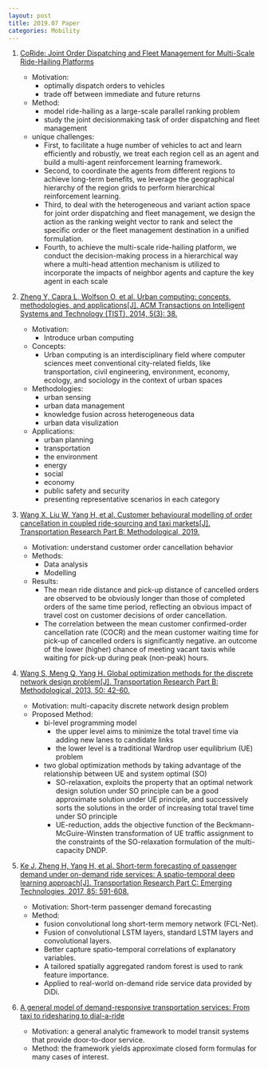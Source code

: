 ```yaml
---
layout: post
title: 2019.07 Paper
categories: Mobility
---
```


1. [CoRide: Joint Order Dispatching and Fleet Management for Multi-Scale Ride-Hailing Platforms](https://arxiv.org/pdf/1905.11353.pdf)

    - Motivation: 
        - optimally dispatch orders to vehicles 
        - trade off between immediate and future returns
    - Method:
        - model ride-hailing as a large-scale parallel ranking problem
        -  study the joint decisionmaking task of order dispatching and fleet management
    - unique challenges:
        - First, to facilitate a huge number of vehicles to act and learn efficiently and robustly, we treat each region cell as an agent and build a multi-agent reinforcement learning framework.
        - Second, to coordinate the agents from different regions to achieve long-term benefits, we leverage the geographical hierarchy of the region grids to perform hierarchical reinforcement learning. 
        - Third, to deal with the heterogeneous and variant action space for joint order dispatching and fleet management, we design the action as the ranking weight vector to rank and select the specific order or the fleet management destination in a unified formulation. 
        - Fourth, to achieve the multi-scale ride-hailing platform, we conduct the decision-making process in a hierarchical way where a multi-head attention mechanism is utilized to incorporate the impacts of neighbor agents and capture the key agent in each scale

2. [Zheng Y, Capra L, Wolfson O, et al. Urban computing: concepts, methodologies, and applications[J]. ACM Transactions on Intelligent Systems and Technology (TIST), 2014, 5(3): 38.](https://www.microsoft.com/en-us/research/wp-content/uploads/2016/02/UrbanComputing-zheng-tist2014.pdf)

    - Motivation:
        - Introduce urban computing
    - Concepts:
        - Urban computing is an interdisciplinary field where computer sciences meet conventional city-related fields, like transportation, civil engineering, environment, economy, ecology, and sociology in the context of urban spaces
    - Methodologies:
        - urban sensing
        - urban data management
        - knowledge fusion across heterogeneous data
        - urban data visulization
    - Applications:
        - urban planning
        - transportation
        - the environment
        - energy
        - social
        - economy
        - public safety and security
        - presenting representative scenarios in each category

3. [Wang X, Liu W, Yang H, et al. Customer behavioural modelling of order cancellation in coupled ride-sourcing and taxi markets[J]. Transportation Research Part B: Methodological, 2019.](https://www.sciencedirect.com/science/article/pii/S0191261518311330)

    - Motivation: understand customer order cancellation behavior
    - Methods:
        - Data analysis
        - Modelling
    - Results:
        - The mean ride distance and pick-up distance of cancelled orders are observed to be obviously longer than those of completed orders of the same time period, reflecting an obvious impact of travel cost on customer decisions of order cancellation. 
        - The correlation between the mean customer confirmed-order cancellation rate (COCR) and the mean customer waiting time for pick-up of cancelled orders is significantly negative. an outcome of the lower (higher) chance of meeting vacant taxis while waiting for pick-up during peak (non-peak) hours.

4. [Wang S, Meng Q, Yang H. Global optimization methods for the discrete network design problem[J]. Transportation Research Part B: Methodological, 2013, 50: 42-60.](https://www-sciencedirect-com.ezproxy.cityu.edu.hk/science/article/pii/S0191261513000179)

    - Motivation: multi-capacity discrete network design problem
    - Proposed Method: 
        - bi-level programming model
            - the upper level aims to minimize the total travel time via adding new lanes to candidate links
            - the lower level is a traditional Wardrop user equilibrium (UE) problem
        -  two global optimization methods by taking advantage of the relationship between UE and system optimal (SO)
            - SO-relaxation, exploits the property that an optimal network design solution under SO principle can be a good approximate solution under UE principle, and successively sorts the solutions in the order of increasing total travel time under SO principle
            - UE-reduction, adds the objective function of the Beckmann-McGuire-Winsten transformation of UE traffic assignment to the constraints of the SO-relaxation formulation of the multi-capacity DNDP.

5. [Ke J, Zheng H, Yang H, et al. Short-term forecasting of passenger demand under on-demand ride services: A spatio-temporal deep learning approach[J]. Transportation Research Part C: Emerging Technologies, 2017, 85: 591-608.](https://www.sciencedirect.com/science/article/pii/S0968090X17302899)

    - Motivation: Short-term passenger demand forecasting
    - Method: 
        - fusion convolutional long short-term memory network (FCL-Net). 
        - Fusion of convolutional LSTM layers, standard LSTM layers and convolutional layers. 
        - Better capture spatio-temporal correlations of explanatory variables.
        - A tailored spatially aggregated random forest is used to rank feature importance.
        - Applied to real-world on-demand ride service data provided by DiDi.

6. [A general model of demand-responsive transportation services: From taxi to ridesharing to dial-a-ride](https://www.sciencedirect.com/science/article/pii/S0191261518307793)

    - Motivation: a general analytic framework to model transit systems that provide door-to-door service.
    - Method: the framework yields approximate closed form formulas for many cases of interest.